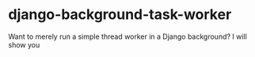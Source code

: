 # django-background-task-worker
Want to merely run a simple thread worker in a Django background? I will show you
